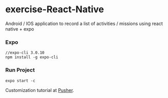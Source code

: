 # exercise-React-Native
Android / IOS application to record a list of activities / missions using react native + expo

### Expo
```
//expo-cli 3.0.10
npm install -g expo-cli
``` 

### Run Project
```
expo start -c
````

Customization tutorial at [Pusher](https://pusher.com).
